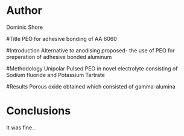 # Author
Dominic Shore

#Title 
PEO for adhesive bonding of AA 6060

#Introduction
Alternative to anodising proposed- the use of PEO for preperation of adhesive bonded aluminum

#Methodology
Unipolar Pulsed PEO in novel electrolyte consisting of Sodium fluoride and Potassium Tartrate 

#Results
Porous oxide obtained which consisted of gamma-alumina 

# Conclusions 
It was fine...


